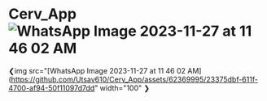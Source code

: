 # Cerv_App![WhatsApp Image 2023-11-27 at 11 46 02 AM](https://github.com/Utsav610/Cerv_App/assets/62369995/23375dbf-611f-4700-af94-50f11097d7dd)
❮img src="[WhatsApp Image 2023-11-27 at 11 46 02 AM](https://github.com/Utsav610/Cerv_App/assets/62369995/23375dbf-611f-4700-af94-50f11097d7dd" width="100" ❯
